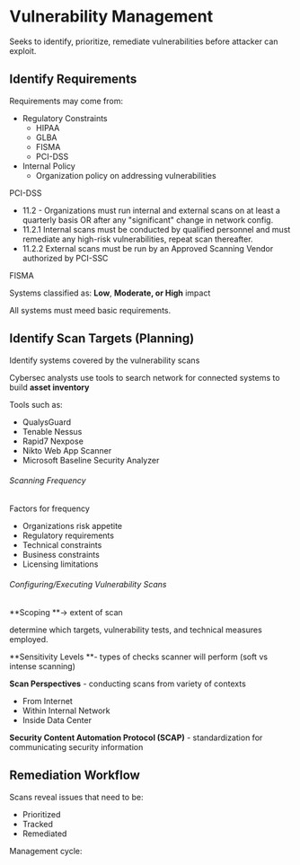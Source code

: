 # Vulnerability Management

Seeks to identify, prioritize, remediate vulnerabilities before attacker can exploit.

## Identify Requirements

Requirements may come from:

* Regulatory Constraints
  * HIPAA
  * GLBA
  * FISMA
  * PCI-DSS
* Internal Policy
  * Organization policy on addressing vulnerabilities

PCI-DSS

* 11.2 - Organizations must run internal and external scans on at least a quarterly basis OR after any "significant" change in network config.
* 11.2.1 Internal scans must be conducted by qualified personnel and must remediate any high-risk vulnerabilities, repeat scan thereafter.
* 11.2.2 External scans must be run by an Approved Scanning Vendor authorized by PCI-SSC

FISMA

Systems classified as: **Low**, **Moderate, or High** impact

All systems must meed basic requirements.

## Identify Scan Targets \(Planning\)

Identify systems covered by the vulnerability scans

Cybersec analysts use tools to search network for connected systems to build **asset inventory**

Tools such as:

* QualysGuard
* Tenable Nessus
* Rapid7 Nexpose
* Nikto Web App Scanner
* Microsoft Baseline Security Analyzer

###### Scanning Frequency

Factors for frequency

* Organizations risk appetite
* Regulatory requirements
* Technical constraints
* Business constraints
* Licensing limitations

###### Configuring/Executing Vulnerability Scans

**Scoping **-&gt; extent of scan

determine which targets, vulnerability tests, and technical measures employed.

**Sensitivity Levels **- types of checks scanner will perform \(soft vs intense scanning\)

**Scan Perspectives** - conducting scans from variety of contexts

* From Internet
* Within Internal Network
* Inside Data Center

**Security Content Automation Protocol \(SCAP\)** - standardization for communicating security information

## Remediation Workflow

Scans reveal issues that need to be:

* Prioritized
* Tracked
* Remediated

Management cycle:





